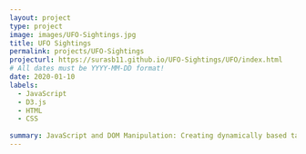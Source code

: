 ```yaml
---
layout: project
type: project
image: images/UFO-Sightings.jpg
title: UFO Sightings
permalink: projects/UFO-Sightings
projecturl: https://surasb11.github.io/UFO-Sightings/UFO/index.html
# All dates must be YYYY-MM-DD format!
date: 2020-01-10
labels:
  - JavaScript
  - D3.js
  - HTML
  - CSS
  
summary: JavaScript and DOM Manipulation: Creating dynamically based table upon a dataset of UFO Sightings. Allowing our users to filter the table data for specific values, using only JavaScript, HTML, and CSS, and D3.js on the web pages.
---
```

